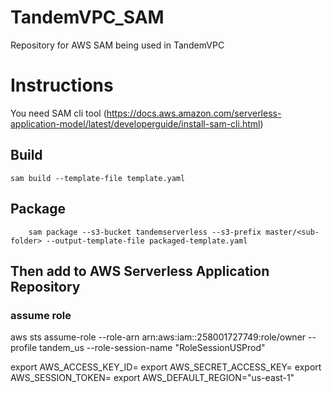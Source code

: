 # TandemVPC_SAM
Repository for AWS SAM being used in TandemVPC


# Instructions
You need SAM cli tool (https://docs.aws.amazon.com/serverless-application-model/latest/developerguide/install-sam-cli.html)

## Build

	sam build --template-file template.yaml
## Package

        sam package --s3-bucket tandemserverless --s3-prefix master/<sub-folder> --output-template-file packaged-template.yaml

## Then add to AWS Serverless Application Repository


### assume role
aws sts assume-role --role-arn arn:aws:iam::258001727749:role/owner --profile tandem_us --role-session-name "RoleSessionUSProd"


export AWS_ACCESS_KEY_ID=
export AWS_SECRET_ACCESS_KEY=
export AWS_SESSION_TOKEN=
export AWS_DEFAULT_REGION="us-east-1"